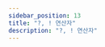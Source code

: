 ```yaml
---
sidebar_position: 13
title: "?, ! 연산자"
description: "?, ! 연산자"
---
```


<head>
  <meta name="title" content="Basic 학습 | 기초부터 시작하는 타입스크립트" data-rh="true" />
  <meta name="description" content="?, ! 연산자" data-rh="true" />
  <meta property="og:title" content="Basic 학습 | 기초부터 시작하는 타입스크립트" data-rh="true" />
  <meta property="og:description" content="?, ! 연산자" data-rh="true" />
</head>
